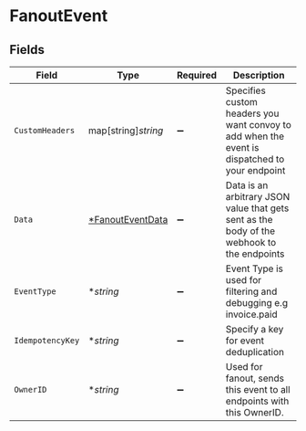 # FanoutEvent


## Fields

| Field                                                                                         | Type                                                                                          | Required                                                                                      | Description                                                                                   |
| --------------------------------------------------------------------------------------------- | --------------------------------------------------------------------------------------------- | --------------------------------------------------------------------------------------------- | --------------------------------------------------------------------------------------------- |
| `CustomHeaders`                                                                               | map[string]*string*                                                                           | :heavy_minus_sign:                                                                            | Specifies custom headers you want convoy to add when the event is dispatched to your endpoint |
| `Data`                                                                                        | [*FanoutEventData](./fanouteventdata.md)                                                      | :heavy_minus_sign:                                                                            | Data is an arbitrary JSON value that gets sent as the body of the<br/>webhook to the endpoints |
| `EventType`                                                                                   | **string*                                                                                     | :heavy_minus_sign:                                                                            | Event Type is used for filtering and debugging e.g invoice.paid                               |
| `IdempotencyKey`                                                                              | **string*                                                                                     | :heavy_minus_sign:                                                                            | Specify a key for event deduplication                                                         |
| `OwnerID`                                                                                     | **string*                                                                                     | :heavy_minus_sign:                                                                            | Used for fanout, sends this event to all endpoints with this OwnerID.                         |